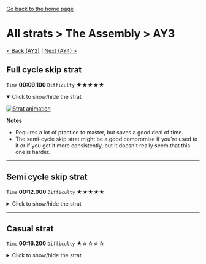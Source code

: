 [Go back to the home page](https://github.com/Doublevil/scbspeedrun)

# All strats > The Assembly > AY3

[< Back (AY2)](https://github.com/Doublevil/scbspeedrun/blob/main/levels/all_lvl/A/AY2.md) | [Next (AY4) >](https://github.com/Doublevil/scbspeedrun/blob/main/levels/all_lvl/A/AY4.md)

## Full cycle skip strat

`Time` **00:09.100** `Difficulty` ★★★★★
<details open>
  <summary>Click to show/hide the strat</summary>

  [![Strat animation](https://github.com/Doublevil/scbspeedrun/blob/main/media/levels/A/AY3_FullCycleSkip.webp)](https://github.com/Doublevil/scbspeedrun/blob/main/media/levels/A/AY3_FullCycleSkip.mp4?raw=true)

  **Notes**
  - Requires a lot of practice to master, but saves a good deal of time.
  - The semi-cycle skip strat might be a good compromise if you're used to it or if you get it more consistently, but it doesn't really seem that this one is harder.
</details>

---
## Semi cycle skip strat

`Time` **00:12.000** `Difficulty` ★★★★★
<details>
  <summary>Click to show/hide the strat</summary>

  [![Strat animation](https://github.com/Doublevil/scbspeedrun/blob/main/media/levels/A/AY3_CycleSkipStrat.webp)](https://github.com/Doublevil/scbspeedrun/blob/main/media/levels/A/AY3_CycleSkipStrat.mp4?raw=true)

  **Notes**
  - Requires a lot of practice to master.
  - One of the keys to master it is to grab the second platform before it gets too close, which makes the jump from that platform much more lenient, as overshooting it won't crash you into the last glitch block.
  - You might find that holding right just a little bit before the first platform reaches the glitch blocks gives you the right timing to keep going without hitting glitch blocks and to grab the second platform with the right timing.
</details>

---
## Casual strat

`Time` **00:16.200** `Difficulty` ★☆☆☆☆
<details>
  <summary>Click to show/hide the strat</summary>

  [![Strat animation](https://github.com/Doublevil/scbspeedrun/blob/main/media/levels/A/AY3_CasualStrat.webp)](https://github.com/Doublevil/scbspeedrun/blob/main/media/levels/A/AY3_CasualStrat.mp4?raw=true)
</details>
